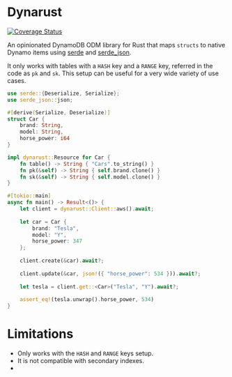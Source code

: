 # Dynarust

[![Coverage Status](https://coveralls.io/repos/github/gabotechs/dynarust/badge.svg?branch=main)](https://coveralls.io/github/gabotechs/dynarust?branch=main)

An opinionated DynamoDB ODM library for Rust that maps `structs`
to native Dynamo items using [serde](https://github.com/serde-rs/serde)
and [serde_json](https://github.com/serde-rs/json).

It only works with tables with a `HASH` key and a `RANGE` key, referred in
the code as `pk` and `sk`. This setup can be useful for a very wide variety
of use cases.

```rust
use serde::{Deserialize, Serialize};
use serde_json::json;

#[derive(Serialize, Deserialize)]
struct Car {
    brand: String,
    model: String,
    horse_power: i64
}

impl dynarust::Resource for Car {
    fn table() -> String { "Cars".to_string() }
    fn pk(&self) -> String { self.brand.clone() }
    fn sk(&self) -> String { self.model.clone() }
}

#[tokio::main]
async fn main() -> Result<()> {
    let client = dynarust::Client::aws().await;
    
    let car = Car {
        brand: "Tesla",
        model: "Y",
        horse_power: 347
    };
    
    client.create(&car).await?;
    
    client.update(&car, json!({ "horse_power": 534 })).await?;
    
    let tesla = client.get::<Car>("Tesla", "Y").await?;
    
    assert_eq!(tesla.unwrap().horse_power, 534)
}
```

# Limitations

- Only works with the `HASH` and `RANGE` keys setup.
- It is not compatible with secondary indexes.
- 

